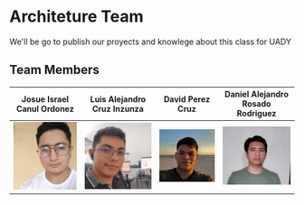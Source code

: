 # Architeture Team

We'll be go to publish our proyects and knowlege about this class for UADY

## Team Members

| Josue Israel Canul Ordonez | Luis Alejandro Cruz Inzunza | David Perez Cruz | Daniel Alejandro Rosado Rodriguez | 
---|---|---|---|
| ![Josue_Canul](/Img/Josue_Canul.jpg) | ![Luis_Cruz](/img/Luis_Cruz.png) | ![Daniel_Perez](/img/David_Perez.jpeg) | ![Daniel_Rosado](/img/Daniel_Rosado.jpeg) |
